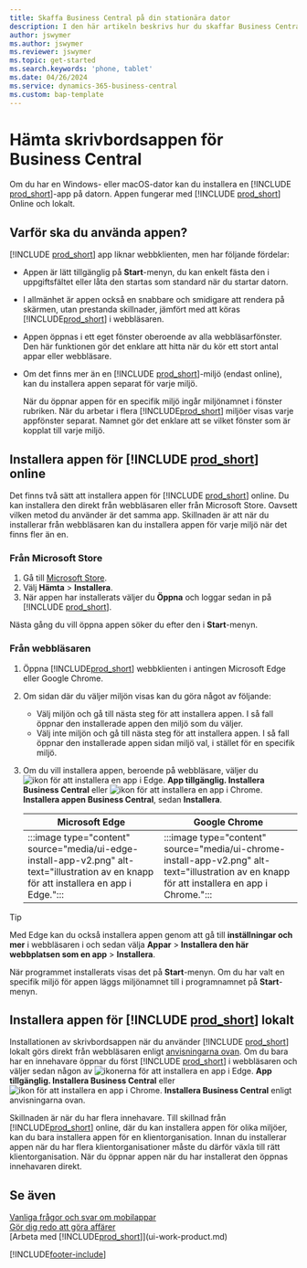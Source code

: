 ```yaml
---
title: Skaffa Business Central på din stationära dator
description: I den här artikeln beskrivs hur du skaffar Business Central-appen på stationär Windows eller Mac iOS.
author: jswymer
ms.author: jswymer
ms.reviewer: jswymer
ms.topic: get-started
ms.search.keywords: 'phone, tablet'
ms.date: 04/26/2024
ms.service: dynamics-365-business-central
ms.custom: bap-template
---
```

# <a name="get-the-business-central-desktop-app"></a>Hämta skrivbordsappen för Business Central

Om du har en Windows- eller macOS-dator kan du installera en [!INCLUDE [prod_short](includes/prod_short.md)]-app på datorn. Appen fungerar med [!INCLUDE [prod_short](includes/prod_short.md)] Online och lokalt.

## <a name="why-use-the-app"></a>Varför ska du använda appen?

[!INCLUDE [prod_short](includes/prod_short.md)] app liknar webbklienten, men har följande fördelar:

- Appen är lätt tillgänglig på **Start**-menyn, du kan enkelt fästa den i uppgiftsfältet eller låta den startas som standard när du startar datorn.
- I allmänhet är appen också en snabbare och smidigare att rendera på skärmen, utan prestanda skillnader, jämfört med att köras [!INCLUDE[prod_short](includes/prod_short.md)] i webbläsaren.
- Appen öppnas i ett eget fönster oberoende av alla webbläsarfönster. Den här funktionen gör det enklare att hitta när du kör ett stort antal appar eller webbläsare.
- Om det finns mer än en [!INCLUDE [prod_short](includes/prod_short.md)]-miljö (endast online), kan du installera appen separat för varje miljö.

     När du öppnar appen för en specifik miljö ingår miljönamnet i fönster rubriken. När du arbetar i flera [!INCLUDE[prod_short](includes/prod_short.md)] miljöer visas varje appfönster separat. Namnet gör det enklare att se vilket fönster som är kopplat till varje miljö.

## <a name="install-the-app-for--online"></a>Installera appen för [!INCLUDE [prod_short](includes/prod_short.md)] online

Det finns två sätt att installera appen för [!INCLUDE [prod_short](includes/prod_short.md)] online. Du kan installera den direkt från webbläsaren eller från Microsoft Store. Oavsett vilken metod du använder är det samma app. Skillnaden är att när du installerar från webbläsaren kan du installera appen för varje miljö när det finns fler än en.

### <a name="from-microsoft-store"></a>Från Microsoft Store

1. Gå till [Microsoft Store](https://go.microsoft.com/fwlink/?linkid=2182870).
2. Välj **Hämta** > **Installera**. 
3. När appen har installerats väljer du **Öppna** och loggar sedan in på [!INCLUDE [prod_short](includes/prod_short.md)].

Nästa gång du vill öppna appen söker du efter den i **Start**-menyn.

### <a name="from-the-browser"></a>Från webbläsaren

1. Öppna [!INCLUDE[prod_short](includes/prod_short.md)] webbklienten i antingen Microsoft Edge eller Google Chrome.

2. Om sidan där du väljer miljön visas kan du göra något av följande:

   - Välj miljön och gå till nästa steg för att installera appen. I så fall öppnar den installerade appen den miljö som du väljer.
   - Välj inte miljön och gå till nästa steg för att installera appen. I så fall öppnar den installerade appen sidan miljö val, i stället för en specifik miljö.

3. Om du vill installera appen, beroende på webbläsare, väljer du ![ ikon för att installera en app i Edge.](media/ui-edge-install-app-icon.png) **App tillgänglig. Installera Business Central** eller ![ ikon för att installera en app i Chrome.](media/ui-chrome-install-app-icon.png) **Installera appen Business Central**, sedan **Installera**.

   | Microsoft Edge | Google Chrome |
   |--|--|
   | :::image type="content" source="media/ui-edge-install-app-v2.png" alt-text="illustration av en knapp för att installera en app i Edge."::: | :::image type="content" source="media/ui-chrome-install-app-v2.png" alt-text="illustration av en knapp för att installera en app i Chrome."::: |

  > [!TIP]
  > Med Edge kan du också installera appen genom att gå till **inställningar och mer** i webbläsaren i och sedan välja **Appar** > **Installera den här webbplatsen som en app** > **Installera**.

När programmet installerats visas det på **Start**-menyn. Om du har valt en specifik miljö för appen läggs miljönamnet till i programnamnet på **Start**-menyn.

## <a name="install-the-app-for--on-premises"></a>Installera appen för [!INCLUDE [prod_short](includes/prod_short.md)] lokalt

Installationen av skrivbordsappen när du använder [!INCLUDE [prod_short](includes/prod_short.md)] lokalt görs direkt från webbläsaren enligt [anvisningarna ovan](#from-the-browser). Om du bara har en innehavare öppnar du först [!INCLUDE [prod_short](includes/prod_short.md)] i webbläsaren och väljer sedan någon av ![ikonerna för att installera en app i Edge.](media/ui-edge-install-app-icon.png) **App tillgänglig. Installera Business Central** eller ![ ikon för att installera en app i Chrome.](media/ui-chrome-install-app-icon.png) **Installera Business Central** enligt anvisningarna ovan.

Skillnaden är när du har flera innehavare. Till skillnad från [!INCLUDE[prod_short](includes/prod_short.md)] online, där du kan installera appen för olika miljöer, kan du bara installera appen för en klientorganisation. Innan du installerar appen när du har flera klientorganisationer måste du därför växla till rätt klientorganisation. När du öppnar appen när du har installerat den öppnas innehavaren direkt.

## <a name="see-also"></a>Se även

[Vanliga frågor och svar om mobilappar](ui-mobile-faq.yml)  
[Gör dig redo att göra affärer](ui-get-ready-business.md)  
[Arbeta med [!INCLUDE[prod_short](includes/prod_short.md)]](ui-work-product.md)  

[!INCLUDE[footer-include](includes/footer-banner.md)]
